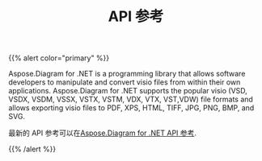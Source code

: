 ﻿---
title: API 参考
type: docs
weight: 70
url: /zh/net/api-reference/
---
{{% alert color="primary" %}} 

Aspose.Diagram for .NET is a programming library that allows software developers to manipulate and convert visio files from within their own applications. Aspose.Diagram for .NET supports the popular visio (VSD, VSDX, VSDM, VSSX, VSTX, VSTM, VDX, VTX, VST,VDW) file formats and allows exporting visio files to PDF, XPS, HTML, TIFF, JPG, PNG, BMP, and SVG.

最新的 API 参考可以在[Aspose.Diagram for .NET API 参考](https://reference.aspose.com/diagram/net).

{{% /alert %}}
